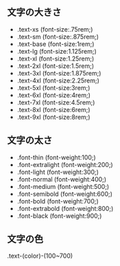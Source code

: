## 文字の大きさ　
- .text-xs (font-size:.75rem;)
- .text-sm (font-size:.875rem;)
- .text-base (font-size:1rem;)
- .text-lg (font-size:1.125rem;)
- .text-xl (font-size:1.25rem;)
- .text-2xl (font-size:1.5rem;)
- .text-3xl (font-size:1.875rem;)
- .text-4xl (font-size:2.25rem;)
- .text-5xl (font-size:3rem;)
- .text-6xl (font-size:4rem;)
- .text-7xl (font-size:4.5rem;)
- .text-8xl (font-size:6rem;)
- .text-9xl (font-size:8rem;)

## 文字の太さ
- .font-thin (font-weight:100;)
- .font-extralight (font-weight:200;)
- .font-light (font-weight:300;)
- .font-normal (font-weight:400;)
- .font-medium (font-weight:500;)
- .font-semibold (font-weight:600;)
- .font-bold (font-weight:700;)
- .font-extrabold (font-weight:800;)
- .font-black (font-weight:900;)

## 文字の色
.text-(color)-(100~700)


